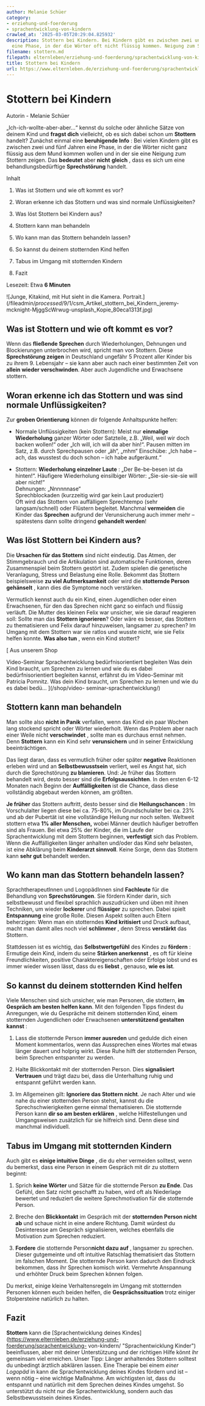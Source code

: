 ```yaml
---
author: Melanie Schüer
category:
- erziehung-und-foerderung
- sprachentwicklung-von-kindern
crawled_at: '2025-03-05T20:29:04.825932'
description: Stottern bei Kindern. Bei Kindern gibt es zwischen zwei und fünf Jahren
  eine Phase, in der die Wörter oft nicht flüssig kommen. Neigung zum Stottern.
filename: stottern.md
filepath: elternleben/erziehung-und-foerderung/sprachentwicklung-von-kindern/stottern.md
title: Stottern bei Kindern
url: https://www.elternleben.de/erziehung-und-foerderung/sprachentwicklung-von-kindern/stottern/
---
```


#  Stottern bei Kindern

Autorin - Melanie Schüer

„Ich-ich-wollte-aber-aber...“ kennst du solche oder ähnliche Sätze von deinem
Kind und **fragst dich** vielleicht, ob es sich dabei schon um **Stottern**
handelt? Zunächst einmal eine **beruhigende Info** : Bei vielen Kindern gibt
es zwischen zwei und fünf Jahren eine Phase, in der die Wörter nicht ganz
flüssig aus dem Mund kommen wollen und in der sie eine Neigung zum Stottern
zeigen. Das **bedeutet** aber **nicht** **gleich** , dass es sich um eine
behandlungsbedürftige **Sprechstörung** handelt.

Inhalt

1. Was ist Stottern und wie oft kommt es vor?

2. Woran erkenne ich das Stottern und was sind normale Unflüssigkeiten?

3. Was löst Stottern bei Kindern aus?

4. Stottern kann man behandeln

5. Wo kann man das Stottern behandeln lassen?

6. So kannst du deinem stotternden Kind helfen

7. Tabus im Umgang mit stotternden Kindern

8. Fazit

Lesezeit: Etwa **6 Minuten**

![Junge, Kitakind, mit Hut sieht in die Kamera.
Portrait.](/fileadmin/_processed_/9/1/csm_Artikel_stottern_bei_Kindern_jeremy-
mcknight-MjggScWrwug-unsplash_Kopie_80eca1313f.jpg)

##  Was ist Stottern und wie oft kommt es vor?

Wenn das **fließende Sprechen** durch Wiederholungen, Dehnungen und
Blockierungen unterbrochen wird, spricht man von Stottern. Diese
**Sprechstörung zeigen** in Deutschland ungefähr 5 Prozent aller Kinder bis zu
ihrem 9. Lebensjahr – sie kann aber auch nach einer bestimmten Zeit von
**allein wieder verschwinden**. Aber auch Jugendliche und Erwachsene stottern.

##  Woran erkenne ich das Stottern und was sind normale Unflüssigkeiten?

Zur **groben Orientierung** können dir folgende Anhaltspunkte helfen:

  * Normale Unflüssigkeiten (kein Stottern): Meist nur **einmalige Wiederholung** ganzer Wörter oder Satzteile, z.B. „Weil, weil wir doch backen wollen!“ oder „Ich will, ich will da aber hin!“. Pausen mitten im Satz, z.B. durch Sprechpausen oder „äh“, „mhm“ Einschübe: „Ich habe – ach, das wusstest du doch schon – ich habe aufgeräumt.“  
  

  * Stottern: **Wiederholung einzelner Laute** : „Der Be-be-besen ist da hinten!“. Häufigere Wiederholung einsilbiger Wörter: „Sie-sie-sie-sie will aber nicht!“  
Dehnungen: „Nnnnnnase“  
Sprechblockaden (kurzzeitig wird gar kein Laut produziert)  
Oft wird das Stottern von auffälligem Sprechtempo (sehr langsam/schnell) oder
Flüstern begleitet. Manchmal **vermeiden** die Kinder das **Sprechen**
aufgrund der Verunsicherung auch immer mehr – spätestens dann sollte dringend
**gehandelt werden**!

##  Was löst Stottern bei Kindern aus?

Die **Ursachen für das Stottern** sind nicht eindeutig. Das Atmen, der
Stimmgebrauch und die Artikulation sind automatische Funktionen, deren
Zusammenspiel beim Stottern gestört ist. Zudem spielen die genetische
Veranlagung, Stress und Belastung eine Rolle. Bekommt das Stottern
beispielsweise **zu viel Aufmerksamkeit** oder wird die **stotternde Person
gehänselt** , kann dies die Symptome noch verstärken.  
  
Vermutlich kennst auch du ein Kind, einen Jugendlichen oder einen Erwachsenen,
für den das Sprechen nicht ganz so einfach und flüssig verläuft. Die Mutter
des kleinen Felix war unsicher, wie sie darauf reagieren soll: Sollte man das
**Stottern ignorieren**? Oder wäre es besser, das Stottern zu thematisieren
und Felix darauf hinzuweisen, langsamer zu sprechen? Im Umgang mit dem
Stottern war sie ratlos und wusste nicht, wie sie Felix helfen konnte. **Was
also tun** , wenn ein Kind stottert?

[ Aus unserem Shop

Video-Seminar Sprachentwicklung bedürfnisorientiert begleiten Was dein Kind
braucht, um Sprechen zu lernen und wie du es dabei bedürfnisorientiert
begleiten kannst, erfährst du im Video-Seminar mit Patricia Pomnitz. Was dein
Kind braucht, um Sprechen zu lernen und wie du es dabei bedü…  ](/shop/video-
seminar-sprachentwicklung/)

##  Stottern kann man behandeln

Man sollte also **nicht in Panik** verfallen, wenn das Kind ein paar Wochen
lang stockend spricht oder Wörter wiederholt. Wenn das Problem aber nach einer
Weile nicht **verschwindet** , sollte man es durchaus ernst nehmen. Denn
**Stottern** kann ein Kind sehr **verunsichern** und in seiner Entwicklung
beeinträchtigen.  
  
Das liegt daran, dass es vermutlich früher oder später **negative** Reaktionen
erleben wird und an **Selbstbewusstsein** verliert, weil es Angst hat, sich
durch die Sprechstörung **zu blamieren**. Und: Je früher das Stottern
behandelt wird, desto besser sind die **Erfolgsaussichten**. In den ersten
6-12 Monaten nach Beginn der **Auffälligkeiten** ist die Chance, dass diese
vollständig abgebaut werden können, am größten.  
  
**Je früher** das Stottern auftritt, desto besser sind die **Heilungschancen**
: Im Vorschulalter liegen diese bei ca. 75-80%, im Grundschulalter bei ca. 23%
und ab der Pubertät ist eine vollständige Heilung nur noch selten. Weltweit
stottern etwa **1% aller Menschen,** wobei Männer deutlich häufiger betroffen
sind als Frauen. Bei etwa 25% der Kinder, die im Laufe der Sprachentwicklung
mit dem Stottern beginnen, **verfestigt** sich das Problem. Wenn die
Auffälligkeiten länger anhalten und/oder das Kind sehr belasten, ist eine
Abklärung beim **Kinderarzt sinnvoll**. Keine Sorge, denn das Stottern kann
**sehr gut** behandelt werden.

##  Wo kann man das Stottern behandeln lassen?

SprachtherapeutInnen und LogopädInnen sind **Fachleute** für die Behandlung
von **Sprechstörungen**. Sie fördern Kinder darin, sich selbstbewusst und
flexibel sprachlich auszudrücken und üben mit ihnen Techniken, um wieder
**lockerer** und f**lüssiger** zu sprechen. Dabei spielt **Entspannung** eine
große Rolle. Diesen Aspekt sollten auch Eltern beherzigen: Wenn man ein
stotterndes **Kind kritisiert** und Druck aufbaut, macht man damit alles noch
viel **schlimmer** , denn Stress **verstärkt** das Stottern.  
  
Stattdessen ist es wichtig, das **Selbstwertgefühl** des Kindes zu **fördern**
: Ermutige dein Kind, indem du seine **Stärken anerkennst** , es oft für
kleine Freundlichkeiten, positive Charaktereigenschaften oder Erfolge lobst
und es immer wieder wissen lässt, dass du es **liebst** , genauso, **wie es
ist**.

##  So kannst du deinem stotternden Kind helfen

Viele Menschen sind sich unsicher, wie man Personen, die stottern, **im
Gespräch am besten helfen kann**. Mit den folgenden Tipps findest du
Anregungen, wie du Gespräche mit deinem stotternden Kind, einem stotternden
Jugendlichen oder Erwachsenen **unterstützend gestalten kannst** :

  1. Lass die stotternde Person **immer ausreden** und gedulde dich einen Moment kommentarlos, wenn das Aussprechen eines Wortes mal etwas länger dauert und holprig wirkt. Diese Ruhe hilft der stotternden Person, beim Sprechen entspannter zu werden.  

  2. Halte Blickkontakt mit der stotternden Person. Dies **signalisiert Vertrauen** und trägt dazu bei, dass die Unterhaltung ruhig und entspannt geführt werden kann.  

  3. Im Allgemeinen gilt: **Ignoriere das Stottern nicht**. Je nach Alter und wie nahe du einer stotternden Person stehst, kannst du die Sprechschwierigkeiten gerne einmal thematisieren. Die stotternde Person kann **dir so am besten erklären** , welche Hilfestellungen und Umgangsweisen zusätzlich für sie hilfreich sind. Denn diese sind manchmal individuell.

##  Tabus im Umgang mit stotternden Kindern

Auch gibt es **einige intuitive Dinge** , die du eher vermeiden solltest, wenn
du bemerkst, dass eine Person in einem Gespräch mit dir zu stottern beginnt:  

  1. Sprich **keine Wörter** und Sätze für die stotternde Person **zu Ende**. Das Gefühl, den Satz nicht geschafft zu haben, wird oft als Niederlage bewertet und reduziert die weitere Sprechmotivation für die stotternde Person.  

  2. Breche den **Blickkontakt** im Gespräch mit der **stotternden Person nicht ab** und schaue nicht in eine andere Richtung. Damit würdest du Desinteresse am Gespräch signalisieren, welches ebenfalls die Motivation zum Sprechen reduziert.  

  3. **Fordere** die stotternde Person**nicht dazu auf** , langsamer zu sprechen. Dieser gutgemeinte und oft intuitive Ratschlag thematisiert das Stottern im falschen Moment. Die stotternde Person kann dadurch den Eindruck bekommen, dass ihr Sprechen komisch wirkt. Vermehrte Anspannung und erhöhter Druck beim Sprechen können folgen.

Du merkst, einige kleine Verhaltensregeln im Umgang mit stotternden Personen
können euch beiden helfen, die **Gesprächssituation** trotz einiger
Stolpersteine natürlich zu halten.

##  Fazit

**Stottern** kann die [Sprachentwicklung deines
Kindes](https://www.elternleben.de/erziehung-und-foerderung/sprachentwicklung-
von-kindern/ "Sprachentwicklung Kinder") beeinflussen, aber mit deiner
Unterstützung und der richtigen Hilfe könnt ihr gemeinsam viel erreichen.
Unser Tipp: Länger anhaltendes Stottern solltest du unbedingt ärztlich
abklären lassen. Eine Therapie bei einem _einer Logopäd_ in kann die
Sprachentwicklung deines Kindes fördern und ist – wenn nötig – eine wichtige
Maßnahme. Am wichtigsten ist, dass du entspannt und natürlich mit dem Sprechen
deines Kindes umgehst. So unterstützt du nicht nur die Sprachentwicklung,
sondern auch das Selbstbewusstsein deines Kindes.

